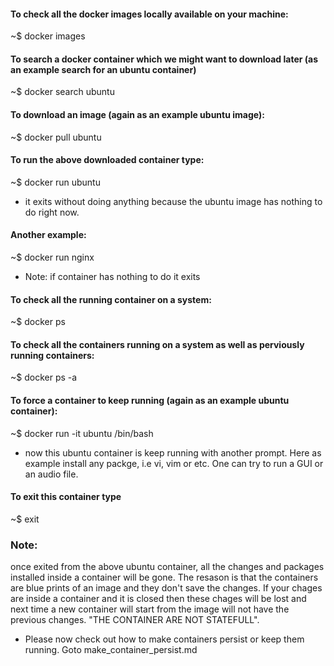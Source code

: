 #### To check all the docker images locally available on your machine:

~$ docker images

#### To search a docker container which we might want to download later (as an example search for an ubuntu container)

~$ docker search ubuntu

#### To download an image (again as an example ubuntu image):

~$ docker pull ubuntu

#### To run the above downloaded container type:

~$ docker run ubuntu

- it exits without doing anything because the ubuntu image has nothing to do right now.

#### Another example: 

~$ docker run nginx

- Note: if container has nothing to do it exits

#### To check all the running container on a system:

~$ docker ps

#### To check all the containers running on a system as well as perviously running containers: 

~$ docker ps -a

#### To force a container to keep running (again as an example ubuntu container):

~$ docker run -it ubuntu /bin/bash 

- now this ubuntu container is keep running with another prompt. Here as example install any packge, i.e vi, vim or etc. One can try to run a GUI or an audio file.


#### To exit this container type 

~$ exit

### Note:
once exited from the above ubuntu container, all the changes and packages installed inside a container will be gone. The resason is that the containers are blue prints of an image and they don't save the changes. If your chages are inside a container and it is closed then these chages will be lost and next time a new container will start from the image will not have the previous changes. "THE CONTAINER ARE NOT STATEFULL".

- Please now check out how to make containers persist or keep them running. Goto make_container_persist.md 